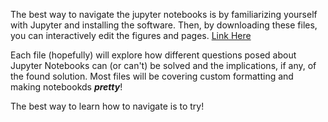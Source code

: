 The best way to navigate the jupyter notebooks is by familiarizing yourself with Jupyter and installing the software. Then, by downloading these files, you can interactively edit the figures and pages. [Link Here](http://jupyter.readthedocs.io/en/latest/install.html)

Each file (hopefully) will explore how different questions posed about Jupyter Notebooks can (or can't) be solved and the implications, if any, of the found solution. Most files will be covering custom formatting and making notebookds **_pretty_**!

The best way to learn how to navigate is to try!
